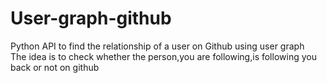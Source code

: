 # User-graph-github
Python API to find the relationship of a user on Github using user graph    
The idea is to check whether the person,you are following,is following you back or not on github

